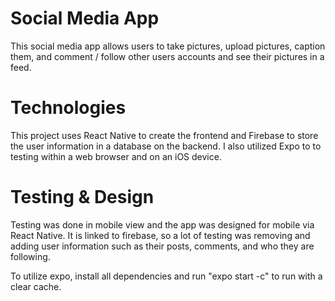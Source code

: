 # Social Media App
This social media app allows users to take pictures, upload pictures, caption them, and comment / follow other users accounts and see their pictures in a feed.

# Technologies
This project uses React Native to create the frontend and Firebase to store the user information in a database on the backend. I also utilized Expo to to testing within a web browser and on an iOS device.

# Testing & Design
Testing was done in mobile view and the app was designed for mobile via React Native. It is linked to firebase, so a lot of testing was removing and adding user information such as their posts, comments, and who they are following.

To utilize expo, install all dependencies and run "expo start -c" to run with a clear cache. 
